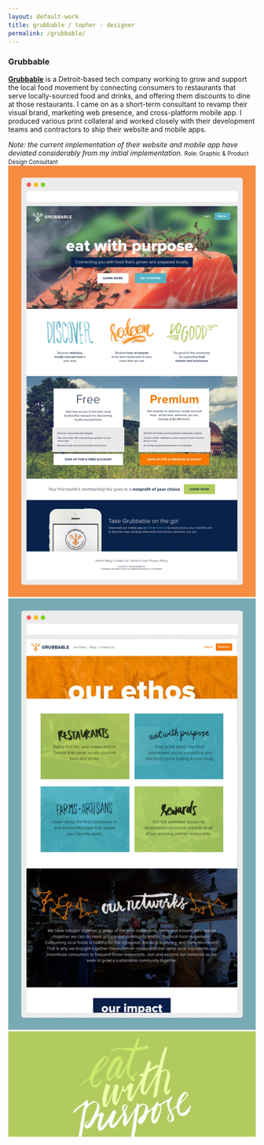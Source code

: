 ```yaml
---
layout: default-work
title: grubbable / topher - designer
permalink: /grubbable/
---
```


<section class="mw-100 mw8-ns center ph4 z-1 relative mb4 mb5-ns mt6 mt0-ns">
  <h3 class="ml0 mv0 lh-title"><b class="serif fw5 f2">Grubbable</b></h3>
  <p class="f4 mh0 lh-copy mt2 mb2">
    <a href="http://grubbable.com" class="olive dim"><b>Grubbable</b></a> is a Detroit-based tech company working to grow and support the local food movement by connecting consumers to restaurants that serve locally-sourced food and drinks, and offering them discounts to dine at those restaurants. I came on as a short-term consultant to revamp their visual brand, marketing web presence, and cross-platform mobile app. I produced various print collateral and worked closely with their development teams and contractors to ship their website and mobile apps.
  </p>
  <i class="db f4 mh0 lh-copy mt0 mb3 silver">Note: the current implementation of their website and mobile app have deviated considerably from my initial implementation.</i>
  <small class="f5 fw7 mh0 ttu tracked silver mt0 lh-copy">Role: Graphic &amp; Product Design Consultant</small>
</section>

<section class="mw-100 mw9 center pa0 relative grid bg-white">
  <div class="w-100 grid-item load-one grubbable-1 contain-l cover mb4 mb3-l h5 h6-m h7-l">
  </div>
</section>

<!--<section class="mw-100 mw8 center pa0 relative grid mt4 mb4">
  <div class="w-100 grid-item load-one grubbable-1 cover h5 h6-ns">
  </div>
</section>-->

<section class="mw-100 mw9 center pa0 relative grid mb0 tr">
  <div class="w-50-ns w-100 grid-item load-two">
    <img src="/assets/work/grubbable/homepage.jpg" alt="grubbable homepage" class="mw-100">
  </div>
  <div class="w-50-ns w-100 grid-item load-three">
    <img src="/assets/work/grubbable/ethos.jpg" alt="grubbable ethos page" class="mw-100">
  </div>
  <div class="w-100 grid-item load-four">
    <img src="/assets/work/grubbable/eat-with-purpose.png" alt="eat with purpose" class="mw-100">
  </div>
</section>